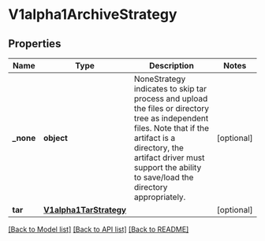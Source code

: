 # V1alpha1ArchiveStrategy

## Properties
Name | Type | Description | Notes
------------ | ------------- | ------------- | -------------
**_none** | **object** | NoneStrategy indicates to skip tar process and upload the files or directory tree as independent files. Note that if the artifact is a directory, the artifact driver must support the ability to save/load the directory appropriately. | [optional] 
**tar** | [**V1alpha1TarStrategy**](V1alpha1TarStrategy.md) |  | [optional] 

[[Back to Model list]](../README.md#documentation-for-models) [[Back to API list]](../README.md#documentation-for-api-endpoints) [[Back to README]](../README.md)


